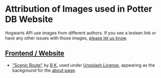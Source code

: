 # Attribution of Images used in Potter DB Website

Hogwarts API use images from different authors. If you see a broken link or have any other issues with those images, [please let us know](https://github.com/ivopauly/hogwarts-api/issues/new/choose).

## [Frontend / Website](https://hogwarts-api.com)

- ["Scenic Route"](https://unsplash.com/photos/CbtmLOWRJx8) by [B K](https://unsplash.com/@woolyart), used under [Unsplash License](https://unsplash.com/license), appearing as the background for the [about page](https://hogwarts-api.com).
<!-- - ["Picture Name"](https://picture.source) by [Author Name](https://author.name), used under [License Type](https://license.type), used as [used location](https://used.location) -->
